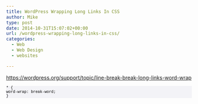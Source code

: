 ```yaml
---
title: WordPress Wrapping Long Links In CSS
author: Mike
type: post
date: 2014-10-31T15:07:02+00:00
url: /wordpress-wrapping-long-links-in-css/
categories:
  - Web
  - Web Design
  - websites

---
```

https://wordpress.org/support/topic/line-break-break-long-links-word-wrap

<pre style="color: #000000; font-size: 12px; font-family: Consolas, Monaco, 'Courier New', Courier, monospace; background-color: #f3f3f7;"><code style="color: #000000; font-family: Consolas, Monaco, 'Courier New', Courier, monospace;">* {
word-wrap: break-word;
}</code></pre>